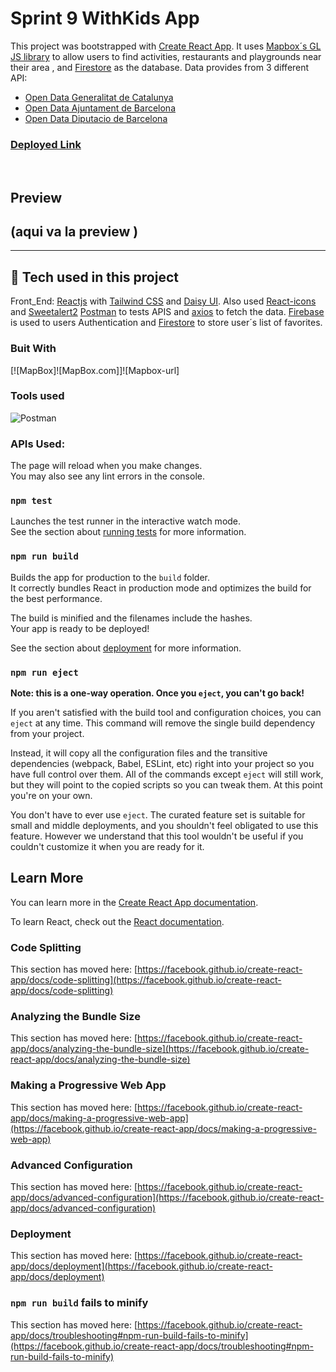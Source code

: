 # Sprint 9 WithKids App

This project was bootstrapped with [Create React App](https://github.com/facebook/create-react-app).
It uses [Mapbox´s GL JS library](https://docs.mapbox.com/#maps) to allow users to find activities, restaurants and playgrounds near their area , and [Firestore](https://firebase.google.com/docs/firestore) as the database.
Data provides from 3 different API:
- [Open Data Generalitat de Catalunya](https://analisi.transparenciacatalunya.cat)
- [Open Data Ajuntament de Barcelona](https://opendata-ajuntament.barcelona.cat)
- [Open Data Diputacio de Barcelona](https://do.diba.cat/api/)
### [Deployed Link](https://withkids.vercel.app/)
<br>

## **Preview**
## (aqui va la preview )

---

## :wrench: **Tech used in this project**
Front_End: [Reactjs]() with [Tailwind CSS]() and [Daisy UI]().  Also used [React-icons]() and [Sweetalert2]()
[Postman]() to tests APIS and [axios]() to fetch the data.
[Firebase]() is used to users Authentication and [Firestore]() to store user´s list of favorites.


### Buit With
[![MapBox]![MapBox.com]]![Mapbox-url]

### Tools used
![Postman](https://img.shields.io/badge/Postman-FF6C37?style=flat-square&logo=postman&logoColor=white)

### APIs Used:



The page will reload when you make changes.\
You may also see any lint errors in the console.

### `npm test`

Launches the test runner in the interactive watch mode.\
See the section about [running tests](https://facebook.github.io/create-react-app/docs/running-tests) for more information.

### `npm run build`

Builds the app for production to the `build` folder.\
It correctly bundles React in production mode and optimizes the build for the best performance.

The build is minified and the filenames include the hashes.\
Your app is ready to be deployed!

See the section about [deployment](https://facebook.github.io/create-react-app/docs/deployment) for more information.

### `npm run eject`

**Note: this is a one-way operation. Once you `eject`, you can't go back!**

If you aren't satisfied with the build tool and configuration choices, you can `eject` at any time. This command will remove the single build dependency from your project.

Instead, it will copy all the configuration files and the transitive dependencies (webpack, Babel, ESLint, etc) right into your project so you have full control over them. All of the commands except `eject` will still work, but they will point to the copied scripts so you can tweak them. At this point you're on your own.

You don't have to ever use `eject`. The curated feature set is suitable for small and middle deployments, and you shouldn't feel obligated to use this feature. However we understand that this tool wouldn't be useful if you couldn't customize it when you are ready for it.

## Learn More

You can learn more in the [Create React App documentation](https://facebook.github.io/create-react-app/docs/getting-started).

To learn React, check out the [React documentation](https://reactjs.org/).

### Code Splitting

This section has moved here: [https://facebook.github.io/create-react-app/docs/code-splitting](https://facebook.github.io/create-react-app/docs/code-splitting)

### Analyzing the Bundle Size

This section has moved here: [https://facebook.github.io/create-react-app/docs/analyzing-the-bundle-size](https://facebook.github.io/create-react-app/docs/analyzing-the-bundle-size)

### Making a Progressive Web App

This section has moved here: [https://facebook.github.io/create-react-app/docs/making-a-progressive-web-app](https://facebook.github.io/create-react-app/docs/making-a-progressive-web-app)

### Advanced Configuration

This section has moved here: [https://facebook.github.io/create-react-app/docs/advanced-configuration](https://facebook.github.io/create-react-app/docs/advanced-configuration)

### Deployment

This section has moved here: [https://facebook.github.io/create-react-app/docs/deployment](https://facebook.github.io/create-react-app/docs/deployment)

### `npm run build` fails to minify

This section has moved here: [https://facebook.github.io/create-react-app/docs/troubleshooting#npm-run-build-fails-to-minify](https://facebook.github.io/create-react-app/docs/troubleshooting#npm-run-build-fails-to-minify)
